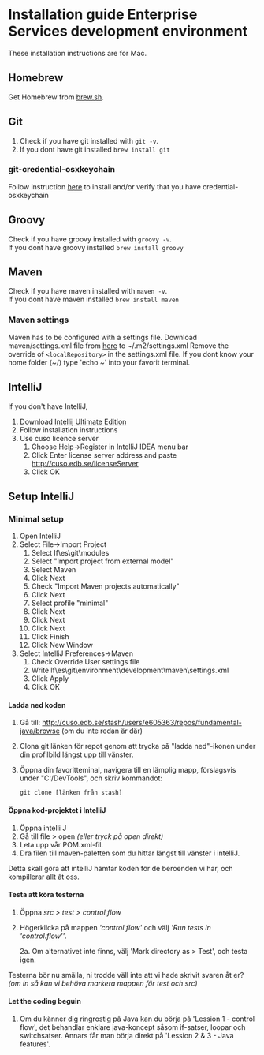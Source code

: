 # Installation guide Enterprise Services development environment
These installation instructions are for Mac.

## Homebrew
Get Homebrew from [brew.sh](http://brew.sh/).

## Git
1. Check if you have git installed with `git -v`.  
2. If you dont have git installed
`brew install git`

### git-credential-osxkeychain
Follow instruction [here](https://tech.lds.org/wiki/Git_Credential_Caching_on_Mac_OS_X) to install and/or verify that you have credential-osxkeychain

## Groovy
Check if you have groovy installed with `groovy -v`.  
If you dont have groovy installed
`brew install groovy`

## Maven
Check if you have maven installed with `maven -v`.  
If you dont have maven installed
`brew install maven`

### Maven settings
Maven has to be configured with a settings file. Download maven/settings.xml file from
[here](http://cuso.edb.se/stash/projects/ENMI/repos/environment.development/browse/maven?at=refs%2Fheads%2Fdevelop) to ~/.m2/settings.xml
Remove the override of `<localRepository>` in the settings.xml file. If you dont know your home folder (~/) type 'echo ~' into your favorit terminal.

## IntelliJ
If you don't have IntelliJ,

1. Download [Intellij Ultimate Edition](http://www.jetbrains.com/idea/download/)
1. Follow installation instructions
1. Use cuso licence server
    1. Choose Help->Register in IntelliJ IDEA menu bar
    1. Click Enter license server address and paste http://cuso.edb.se/licenseServer
    1. Click OK

## Setup IntelliJ

### Minimal setup

1. Open IntelliJ
1. Select File->Import Project
    1. Select lf\es\git\modules
    1. Select "Import project from external model"
    1. Select Maven
    1. Click Next
    1. Check "Import Maven projects automatically"
    1. Click Next
    1. Select profile "minimal"
    1. Click Next
    1. Click Next
    1. Click Next
    1. Click Finish
    1. Click New Window
1. Select IntelliJ Preferences->Maven
    1. Check Override User settings file
    1. Write lf\es\git\environment\development\maven\settings.xml
    1. Click Apply
    1. Click OK
    
#### Ladda ned koden
 1. Gå till: http://cuso.edb.se/stash/users/e605363/repos/fundamental-java/browse (om du inte redan är där)
 2. Clona git länken för repot genom att trycka på "ladda ned"-ikonen under din profilbild längst upp till vänster.
 3. Öppna din favoritteminal, navigera till en lämplig mapp, förslagsvis under "C:/DevTools", och skriv kommandot:
            
        git clone [länken från stash]

#### Öppna kod-projektet i IntelliJ
1. Öppna intelli J
2. Gå till file > open _(eller tryck på open direkt)_
3. Leta upp vår POM.xml-fil.
4. Dra filen till maven-paletten som du hittar längst till vänster i intelliJ.

Detta skall göra att intelliJ hämtar koden för de beroenden vi har, och kompillerar allt åt oss.

#### Testa att köra testerna
1. Öppna _src > test > control.flow_
2. Högerklicka på mappen _'control.flow'_ och välj _'Run tests in 'control.flow''_.

    2a. Om alternativet inte finns, välj 'Mark directory as > Test', och testa igen.

Testerna bör nu smälla, ni trodde väll inte att vi hade skrivit svaren åt er? 
_(om in så kan vi behöva markera mappen för test och src)_

#### Let the coding beguin
1. Om du känner dig ringrostig på Java kan du börja på 'Lession 1 - control flow', det behandlar enklare java-koncept såsom if-satser, loopar och switchsatser. Annars får man börja direkt på 'Lession 2 & 3 - Java features'.